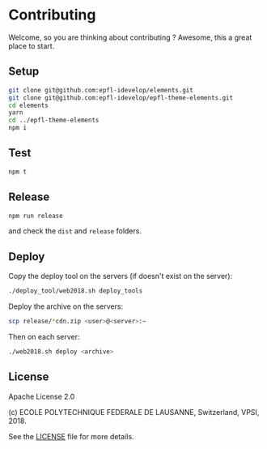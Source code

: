 Contributing
============

Welcome, so you are thinking about contributing ?
Awesome, this a great place to start.

Setup
-----

```bash
git clone git@github.com:epfl-idevelop/elements.git
git clone git@github.com:epfl-idevelop/epfl-theme-elements.git
cd elements
yarn
cd ../epfl-theme-elements
npm i
```

Test
----

```bash
npm t
```

Release
-------

```bash
npm run release
```

and check the `dist` and `release` folders.

Deploy
------

Copy the deploy tool on the servers (if doesn't exist on the server):
```bash
./deploy_tool/web2018.sh deploy_tools
```

Deploy the archive on the servers:
```bash
scp release/*cdn.zip <user>@<server>:~
```

Then on each server:
```bash
./web2018.sh deploy <archive>
```


License
-------

Apache License 2.0

(c) ECOLE POLYTECHNIQUE FEDERALE DE LAUSANNE, Switzerland, VPSI, 2018.

See the [LICENSE](LICENSE) file for more details.
